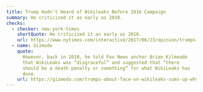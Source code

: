 ```yaml
---
title: Trump Hadn't Heard of Wikileaks Before 2016 Campaign
summary: He criticized it as early as 2010.
checks:
  - checker: new-york-times
    shortQuote: He criticized it as early as 2010.
    url: https://www.nytimes.com/interactive/2017/06/23/opinion/trumps-lies.html
  - name: Gizmodo
    quote:
      However, back in 2010, he told Fox News anchor Brian Kilmeade
      that WikiLeaks was “disgraceful” and suggested that “there
      should be a death penalty or something” for what WikiLeaks has
      done.
    url: https://gizmodo.com/trumps-about-face-on-wikileaks-sums-up-why-hes-so-untru-1794600767
---
```

